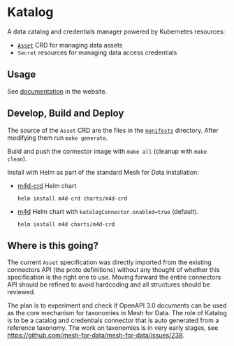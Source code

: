 # Katalog

A data catalog and credentials manager powered by Kubernetes resources:
- [`Asset`](docs/README.md#asset) CRD for managing data assets
- `Secret` resources for managing data access credentials

## Usage

See [documentation](https://mesh-for-data.github.io/mesh-for-data/latest/reference/katalog/) in the website.

## Develop, Build and Deploy

The source of the `Asset` CRD are the files in the [`manifests`](manifests) directory. After modifying them run `make generate`.

Build and push the connector image with `make all` (cleanup with `make clean`).

Install with Helm as part of the standard Mesh for Data installation:
- [m4d-crd](https://github.com/mesh-for-data/mesh-for-data/tree/master/charts/m4d-crd) Helm chart 
  ```
  helm install m4d-crd charts/m4d-crd
  ```
- [m4d](https://github.com/mesh-for-data/mesh-for-data/tree/master/charts/m4d) Helm chart with `katalogConnector.enabled=true` (default).
  ```
  helm install m4d charts/m4d-crd
  ```

## Where is this going?

The current `Asset` specification was directly imported from the existing connectors API (the proto definitions) without any thought of whether this specification is the right one to use. Moving forward the entire connectors API should be refined to avoid hardcoding and all structures should be reviewed.

The plan is to experiment and check if OpenAPI 3.0 documents can be used as the core mechanism for taxonomies in Mesh for Data. The role of Katalog is to be a catalog and credentials connector that is auto generated from a reference taxonomy. The work on taxonomies is in very early stages, see https://github.com/mesh-for-data/mesh-for-data/issues/238.


